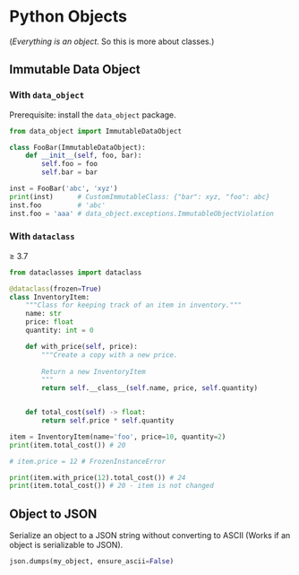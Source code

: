 # Python Objects

(_Everything is an object._ So this is more about classes.)

## Immutable Data Object

### With `data_object`

Prerequisite: install the `data_object` package.

```python
from data_object import ImmutableDataObject

class FooBar(ImmutableDataObject):
    def __init__(self, foo, bar):
        self.foo = foo
        self.bar = bar

inst = FooBar('abc', 'xyz')
print(inst)      # CustomImmutableClass: {"bar": xyz, "foo": abc}
inst.foo         # 'abc'
inst.foo = 'aaa' # data_object.exceptions.ImmutableObjectViolation
```

### With `dataclass`

≥ 3.7

```python
from dataclasses import dataclass

@dataclass(frozen=True)
class InventoryItem:
    """Class for keeping track of an item in inventory."""
    name: str
    price: float
    quantity: int = 0

    def with_price(self, price):
        """Create a copy with a new price.
        
        Return a new InventoryItem
        """
        return self.__class__(self.name, price, self.quantity)


    def total_cost(self) -> float:
        return self.price * self.quantity

item = InventoryItem(name='foo', price=10, quantity=2)
print(item.total_cost()) # 20

# item.price = 12 # FrozenInstanceError

print(item.with_price(12).total_cost()) # 24
print(item.total_cost()) # 20 - item is not changed
```

## Object to JSON

Serialize an object to a JSON string without converting to ASCII
(Works if an object is serializable to JSON).

```python
json.dumps(my_object, ensure_ascii=False)
```
